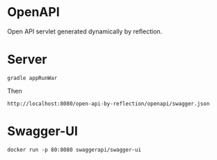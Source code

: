 # OpenAPI

Open API servlet generated dynamically by reflection.

# Server

    gradle appRunWar

Then

    http://localhost:8080/open-api-by-reflection/openapi/swagger.json
    

# Swagger-UI

    docker run -p 80:8080 swaggerapi/swagger-ui
